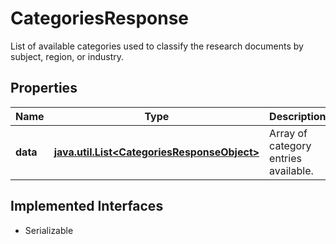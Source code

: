 

# CategoriesResponse

List of available categories used to classify the research documents by subject, region, or industry.

## Properties

Name | Type | Description | Notes
------------ | ------------- | ------------- | -------------
**data** | [**java.util.List&lt;CategoriesResponseObject&gt;**](CategoriesResponseObject.md) | Array of category entries available. |  [optional]


## Implemented Interfaces

* Serializable


